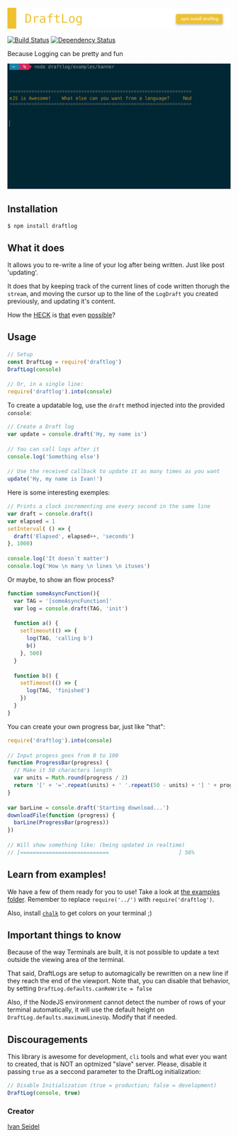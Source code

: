 ![DraftLog](midia/draftlog.png)
<!-- [![NPM][npm-image]][npm-url] -->

[![Build Status][build-status-image]][build-status-url] [![Dependency Status][dependencies-image]][dependencies-url]

Because Logging can be pretty and fun

![DraftLog GIF](midia/draftlog.gif)

[build-status-image]: https://img.shields.io/travis/ivanseidel/node-draftlog.svg
[build-status-url]: http://travis-ci.org/ivanseidel/node-draftlog
[dependencies-image]: https://gemnasium.com/badges/github.com/ivanseidel/node-draftlog.svg
[dependencies-url]: https://gemnasium.com/github.com/ivanseidel/node-draftlog
[npm-image]: https://nodei.co/npm/draftlog.png?downloads=true&stars=true
[npm-url]: https://nodei.co/npm/draftlog

## Installation

```
$ npm install draftlog
```

## What it does

It allows you to re-write a line of your log after being written. Just like post 'updating'.

It does that by keeping track of the current lines of code written thorugh the `stream`, and
moving the cursor up to the line of the `LogDraft` you created previously, and updating it's content.

How the
[HECK](http://ascii-table.com/ansi-escape-sequences-vt-100.php) is 
[that](https://en.wikipedia.org/wiki/ANSI_escape_code) even
[possible](http://tldp.org/HOWTO/Bash-Prompt-HOWTO/x361.html)?

## Usage

```javascript
// Setup
const DraftLog = require('draftlog')
DraftLog(console)

// Or, in a single line:
require('draftlog').into(console)
```

To create a updatable log, use the `draft` method injected into the provided `console`:

```javascript
// Create a Draft log
var update = console.draft('Hy, my name is')

// You can call logs after it
console.log('Something else')

// Use the received callback to update it as many times as you want
update('Hy, my name is Ivan!')
```

Here is some interesting exemples:
```javascript
// Prints a clock incrementing one every second in the same line
var draft = console.draft()
var elapsed = 1
setInterval( () => {
  draft('Elapsed', elapsed++, 'seconds')
}, 1000)

console.log('It doesn`t matter')
console.log('How \n many \n lines \n ituses')
```

Or maybe, to show an flow process?
```javascript
function someAsyncFunction(){ 
  var TAG = '[someAsyncFunction]'
  var log = console.draft(TAG, 'init')

  function a() {
    setTimeout(() => {
      log(TAG, 'calling b')
      b()
    }, 500)
  }

  function b() {
    setTimeout(() => {
      log(TAG, 'finished')
    })
  }
}
```

You can create your own progress bar, just like "that":

```javascript
require('draftlog').into(console)

// Input progess goes from 0 to 100
function ProgressBar(progress) {
  // Make it 50 characters length
  var units = Math.round(progress / 2)
  return '[' + '='.repeat(units) + ' '.repeat(50 - units) + '] ' + progress + '%'
}

var barLine = console.draft('Starting download...')
downloadFile(function (progress) {
  barLine(ProgressBar(progress))
})

// Will show something like: (being updated in realtime)
// [============================                      ] 56%
```

## Learn from examples!

We have a few of them ready for you to use! Take a look at [the examples folder](examples/).
Remember to replace `require('../')` with `require('draftlog')`.

Also, install [`chalk`](https://github.com/chalk/chalk) to get colors on your terminal ;)

## Important things to know

Because of the way Terminals are built, it is not possible to update a text outside the viewing area of the terminal.

That said, DraftLogs are setup to automagically be rewritten on a new line if they reach the end of the viewport.
Note that, you can disable that behavior, by setting `DraftLog.defaults.canReWrite = false`

Also, if the NodeJS environment cannot detect the number of rows of your terminal automatically, it will use
the default height on `DraftLog.defaults.maximumLinesUp`. Modify that if needed.


## Discouragements

This library is awesome for development, `cli` tools and what ever you want to created, that is NOT an
optmized "slave" server. Please, disable it passing `true` as a seccond parameter to the DraftLog initialization:

```javascript
// Disable Initialization (true = production; false = development)
DraftLog(console, true)
```

### Creator
[Ivan Seidel](https://github.com/ivanseidel)